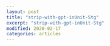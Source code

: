 ```yaml
---
layout: post
title: "strip-with-gpt-inUnit-Stg"
excerpt: "strip-with-gpt-inUnit-Stg"
modified: 2020-02-17
categories: articles
---
```

<br>
<div 
  class="apester-strip" 
  is-mobile-only="false" 
  data-channel-tokens="58ada71d5407e68352f5645c" 
  item-shape="roundSquare" 
  item-size="medium" 
  strip-background="rgba(0, 0, 0, 0)" 
  thumbnails-stroke-color="rgb(264, 46, 61)"  
  header-font-family="Lato"  
  header-provider="system"  
  header-font-size="18"  
  header-font-color="rgba(0,0,0,1)"  
  header-font-weight="400"  
  header-ltr="true"  
  top-border-width="0"  
  top-border-color="black"  
  bottom-border-width="0"  
  bottom-border-color="black"  
  data-fast-strip="true">
</div>
<script async src="https://static.stg.apester.com/js/sdk/latest/apester-sdk.js"></script>
